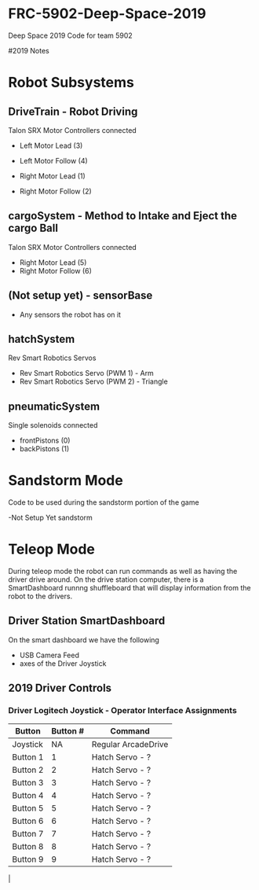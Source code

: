 # FRC-5902-Deep-Space-2019
Deep Space 2019 Code for team 5902

#2019 Notes

# Robot Subsystems

## DriveTrain - Robot Driving
Talon SRX Motor Controllers connected 
- Left Motor Lead (3)
- Left Motor Follow (4)

- Right Motor Lead (1)
- Right Motor Follow (2)

## cargoSystem - Method to Intake and Eject the cargo Ball
Talon SRX Motor Controllers connected 
- Right Motor Lead (5)
- Right Motor Follow (6)

## (Not setup yet) - sensorBase
- Any sensors the robot has on it

## hatchSystem
Rev Smart Robotics Servos
- Rev Smart Robotics Servo (PWM 1) - Arm
- Rev Smart Robotics Servo (PWM 2) - Triangle

## pneumaticSystem
Single solenoids connected 
- frontPistons (0)
- backPistons (1)

# Sandstorm Mode

Code to be used during the sandstorm portion of the game

-Not Setup Yet sandstorm

# Teleop Mode

During teleop mode the robot can run commands as well as having the driver drive around. On the drive station computer, there is a SmartDashboard runnng shuffleboard that will display information from the robot to the drivers.

## Driver Station SmartDashboard

On the smart dashboard we have the following
- USB Camera Feed
- axes of the Driver Joystick


## 2019 Driver Controls


### Driver Logitech Joystick - Operator Interface Assignments

| Button  | Button # | Command |
| ------------- | ------------- | ------------- |
| Joystick  | NA | Regular ArcadeDrive  |
| Button 1  | 1 | Hatch Servo - ? |
| Button 2  | 2 | Hatch Servo - ? |
| Button 3  | 3 | Hatch Servo - ? |
| Button 4  | 4 | Hatch Servo - ? |
| Button 5  | 5 | Hatch Servo - ? |
| Button 6  | 6 | Hatch Servo - ? |
| Button 7  | 7 | Hatch Servo - ? |
| Button 8  | 8 | Hatch Servo - ? |
| Button 9  | 9 | Hatch Servo - ? |

|
